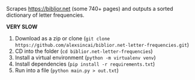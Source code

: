 Scrapes https://biblior.net (some 740+ pages) and outputs a sorted dictionary of letter frequencies.

**VERY SLOW**

1. Download as a zip or clone (`git clone https://github.com/alexsincai/biblior.net-letter-frequencies.git`)
2. CD into the folder (`cd biblior.net-letter-frequencies`)
3. Install a virtual environment (`python -m virtualenv venv`)
4. Install dependencies (`pip install -r requirements.txt`)
5. Run into a file (`python main.py > out.txt`)

